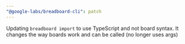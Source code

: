 ```yaml
---
"@google-labs/breadboard-cli": patch
---
```


Updating `breadboard import` to use TypeScript and not board syntax. It changes the way boards work and can be called (no longer uses args)
